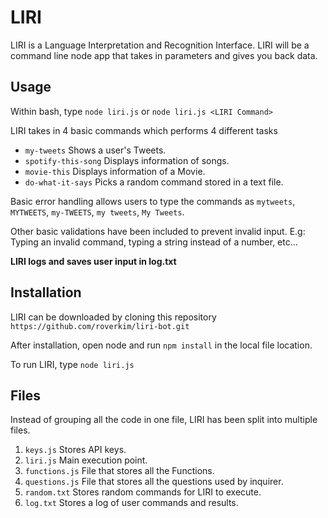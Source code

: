 # LIRI
LIRI is a Language Interpretation and Recognition Interface. LIRI will be a command line node app that takes in parameters and gives you back data.


## Usage
Within bash, type `node liri.js` or `node liri.js <LIRI Command>`

LIRI takes in 4 basic commands which performs 4 different tasks

* `my-tweets` Shows a user's Tweets.
* `spotify-this-song` Displays information of songs.
* `movie-this` Displays information of a Movie.
* `do-what-it-says` Picks a random command stored in a text file.

Basic error handling allows users to type the commands as `mytweets`, `MYTWEETS`, `my-TWEETS`, `my tweets`, `My Tweets`.

Other basic validations have been included to prevent invalid input. E.g: Typing an invalid command, typing a string instead of a number, etc...

**LIRI logs and saves user input in log.txt**

## Installation
LIRI can be downloaded by cloning this repository `https://github.com/roverkim/liri-bot.git`

After installation, open node and run `npm install` in the local file location.

To run LIRI, type `node liri.js`

## Files
Instead of grouping all the code in one file, LIRI has been split into multiple files.

1. `keys.js` Stores API keys.
2. `liri.js` Main execution point.
3. `functions.js` File that stores all the Functions.
4. `questions.js` File that stores all the questions used by inquirer.
5. `random.txt` Stores random commands for LIRI to execute.
6. `log.txt` Stores a log of user commands and results.
